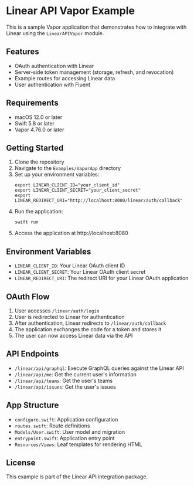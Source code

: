 # Linear API Vapor Example

This is a sample Vapor application that demonstrates how to integrate with Linear using the `LinearAPIVapor` module.

## Features

- OAuth authentication with Linear
- Server-side token management (storage, refresh, and revocation)
- Example routes for accessing Linear data
- User authentication with Fluent

## Requirements

- macOS 12.0 or later
- Swift 5.8 or later
- Vapor 4.76.0 or later

## Getting Started

1. Clone the repository
2. Navigate to the `Examples/VaporApp` directory
3. Set up your environment variables:
   ```
   export LINEAR_CLIENT_ID="your_client_id"
   export LINEAR_CLIENT_SECRET="your_client_secret" 
   export LINEAR_REDIRECT_URI="http://localhost:8080/linear/auth/callback"
   ```
4. Run the application:
   ```
   swift run
   ```
5. Access the application at http://localhost:8080

## Environment Variables

- `LINEAR_CLIENT_ID`: Your Linear OAuth client ID
- `LINEAR_CLIENT_SECRET`: Your Linear OAuth client secret
- `LINEAR_REDIRECT_URI`: The redirect URI for your Linear OAuth application

## OAuth Flow

1. User accesses `/linear/auth/login`
2. User is redirected to Linear for authentication
3. After authentication, Linear redirects to `/linear/auth/callback`
4. The application exchanges the code for a token and stores it
5. The user can now access Linear data via the API

## API Endpoints

- `/linear/api/graphql`: Execute GraphQL queries against the Linear API
- `/linear/api/me`: Get the current user's information
- `/linear/api/teams`: Get the user's teams
- `/linear/api/issues`: Get the user's issues

## App Structure

- `configure.swift`: Application configuration
- `routes.swift`: Route definitions
- `Models/User.swift`: User model and migration
- `entrypoint.swift`: Application entry point
- `Resources/Views`: Leaf templates for rendering HTML

## License

This example is part of the Linear API integration package. 